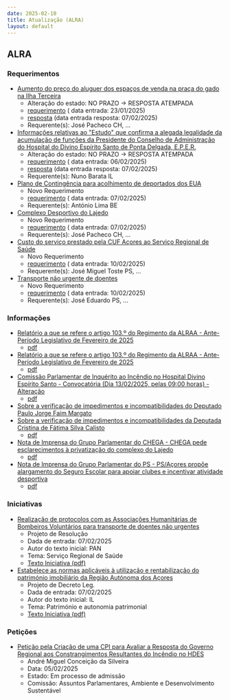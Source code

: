 ```yaml
---
date: 2025-02-10
title: Atualização (ALRA)
layout: default
---
```

## ALRA

### Requerimentos

* [Aumento do preço do aluguer dos espaços de venda na praça do gado na Ilha Terceira](http://base.alra.pt:82/4DACTION/w_pesquisa_registo/4/8666)
  * Alteração do estado: NO PRAZO → RESPOSTA ATEMPADA
  * [requerimento](http://base.alra.pt:82/Doc_Req/XIIIreque251.pdf) ( data entrada: 23/01/2025)
  * [resposta](http://base.alra.pt:82/Doc_Req/XIIIrequeresp251.pdf) (data entrada resposta: 07/02/2025)
  * Requerente(s): José Pacheco CH, ...
* [Informações relativas ao "Estudo" que confirma a alegada legalidade da acumulação de funções da Presidente do Conselho de Administração do Hospital do Divino Espírito Santo de Ponta Delgada, E.P.E.R.](http://base.alra.pt:82/4DACTION/w_pesquisa_registo/4/8693)
  * Alteração do estado: NO PRAZO → RESPOSTA ATEMPADA
  * [requerimento](http://base.alra.pt:82/Doc_Req/XIIIreque267.pdf) ( data entrada: 06/02/2025)
  * [resposta](http://base.alra.pt:82/Doc_Req/XIIIrequeresp267.pdf) (data entrada resposta: 07/02/2025)
  * Requerente(s): Nuno Barata IL
* [Plano de Contingência para acolhimento de deportados dos EUA](http://base.alra.pt:82/4DACTION/w_pesquisa_registo/4/8695)
  * Novo Requerimento
  * [requerimento](http://base.alra.pt:82/Doc_Req/XIIIreque268.pdf) ( data entrada: 07/02/2025)
  * Requerente(s): António Lima BE
* [Complexo Desportivo do Lajedo](http://base.alra.pt:82/4DACTION/w_pesquisa_registo/4/8696)
  * Novo Requerimento
  * [requerimento](http://base.alra.pt:82/Doc_Req/XIIIreque269.pdf) ( data entrada: 07/02/2025)
  * Requerente(s): José Pacheco CH, ...
* [Custo do serviço prestado pela CUF Açores ao Serviço Regional de Saúde](http://base.alra.pt:82/4DACTION/w_pesquisa_registo/4/8698)
  * Novo Requerimento
  * [requerimento](http://base.alra.pt:82/Doc_Req/XIIIreque270.pdf) ( data entrada: 10/02/2025)
  * Requerente(s): José Miguel Toste PS, ...
* [Transporte não urgente de doentes](http://base.alra.pt:82/4DACTION/w_pesquisa_registo/4/8699)
  * Novo Requerimento
  * [requerimento](http://base.alra.pt:82/Doc_Req/XIIIreque271.pdf) ( data entrada: 10/02/2025)
  * Requerente(s): José Eduardo PS, ...

### Informações

* [Relatório a que se refere o artigo 103.º do Regimento da ALRAA - Ante-Período Legislativo de Fevereiro de 2025](http://base.alra.pt:82/4DACTION/w_pesquisa_registo/8/21121)
  * [pdf](http://base.alra.pt:82/Doc_Noticias/NI21121.pdf)
* [Relatório a que se refere o artigo 103.º do Regimento da ALRAA - Ante-Período Legislativo de Fevereiro de 2025](http://base.alra.pt:82/4DACTION/w_pesquisa_registo/8/21122)
  * [pdf](http://base.alra.pt:82/Doc_Noticias/NI21122.pdf)
* [Comissão Parlamentar de Inquérito ao Incêndio no Hospital Divino Espírito Santo - Convocatória (Dia 13/02/2025, pelas 09:00 horas) - Alteração](http://base.alra.pt:82/4DACTION/w_pesquisa_registo/8/21123)
  * [pdf](http://base.alra.pt:82/Doc_Noticias/NI21123.pdf)
* [Sobre a verificação de impedimentos e incompatibilidades do Deputado Paulo Jorge Faim Margato](http://base.alra.pt:82/4DACTION/w_pesquisa_registo/8/21116)
* [Sobre a verificação de impedimentos e incompatibilidades da Deputada Cristina de Fátima Silva Calisto](http://base.alra.pt:82/4DACTION/w_pesquisa_registo/8/21117)
  * [pdf](http://base.alra.pt:82/Doc_Noticias/NI21117.pdf)
* [Nota de Imprensa do Grupo Parlamentar do CHEGA - CHEGA pede esclarecimentos à privatização do complexo do Lajedo](http://base.alra.pt:82/4DACTION/w_pesquisa_registo/8/21118)
  * [pdf](http://base.alra.pt:82/Doc_Noticias/NI21118.pdf)
* [Nota de Imprensa do Grupo Parlamentar do PS - PS/Açores propõe alargamento do Seguro Escolar para apoiar clubes e incentivar atividade desportiva](http://base.alra.pt:82/4DACTION/w_pesquisa_registo/8/21119)
  * [pdf](http://base.alra.pt:82/Doc_Noticias/NI21119.pdf)

### Iniciativas

* [Realização de protocolos com as Associações Humanitárias de Bombeiros Voluntários para transporte de doentes não urgentes](http://base.alra.pt:82/4DACTION/w_pesquisa_registo/3/3681)
  * Projeto de Resolução
  * Dada de entrada: 07/02/2025
  * Autor do texto inicial: PAN
  * Tema: Serviço Regional de Saúde
  * [Texto Iniciativa (pdf)](http://base.alra.pt:82/iniciativas/iniciativas/XIIIEPjR030.pdf)
* [Estabelece as normas aplicáveis à utilização e rentabilização do património imobiliário da Região Autónoma dos Açores](http://base.alra.pt:82/4DACTION/w_pesquisa_registo/3/3682)
  * Projeto de Decreto Leg.
  * Dada de entrada: 07/02/2025
  * Autor do texto inicial: IL
  * Tema: Património e autonomia patrimonial
  * [Texto Iniciativa (pdf)](http://base.alra.pt:82/iniciativas/iniciativas/XIIIEPjDLR028.pdf)

### Petições

* [Petição pela Criação de uma CPI para Avaliar a Resposta do Governo Regional aos Constrangimentos Resultantes do Incêndio no HDES](http://base.alra.pt:82/4DACTION/w_pesquisa_registo/6/1017)
  * André Miguel Conceição da Silveira
  * Data: 05/02/2025
  * Estado: Em processo de admissão
  * Comissão: Assuntos Parlamentares, Ambiente e Desenvolvimento Sustentável
